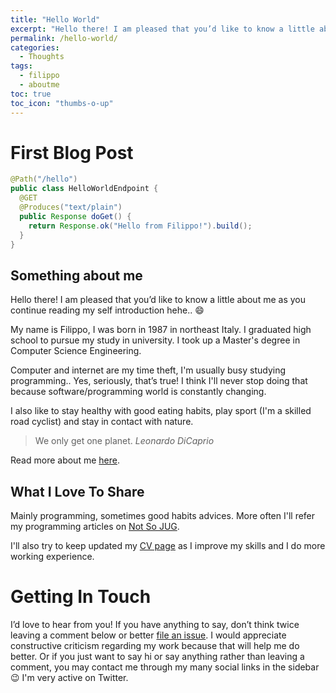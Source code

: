 ```yaml
---
title: "Hello World"
excerpt: "Hello there! I am pleased that you’d like to know a little about me as you continue reading my self introduction hehe.. :smile:"
permalink: /hello-world/
categories:
  - Thoughts
tags:
  - filippo
  - aboutme
toc: true
toc_icon: "thumbs-o-up"
---
```


# First Blog Post

```java
@Path("/hello")
public class HelloWorldEndpoint {
  @GET
  @Produces("text/plain")
  public Response doGet() {
    return Response.ok("Hello from Filippo!").build();
  }
}
```

## Something about me

Hello there! I am pleased that you’d like to know a little about me as you continue reading my self introduction hehe.. :smile:

My name is Filippo, I was born in 1987 in northeast Italy. I graduated high school to pursue my study in university. I took up a Master's degree in Computer Science Engineering.

Computer and internet are my time theft, I'm usually busy studying programming.. Yes, seriously, that’s true! I think I'll never stop doing that because software/programming world is constantly changing.

I also like to stay healthy with good eating habits, play sport (I'm a skilled road cyclist) and stay in contact with nature.

> We only get one planet. _Leonardo DiCaprio_

Read more about me <a href="/about">here</a>.

## What I Love To Share

Mainly programming, sometimes good habits advices. More often I'll refer my programming articles on <a href="https://notsojug.github.io/" target="_blank" rel="noreferrer">Not So JUG</a>.

I'll also try to keep updated my <a href="/cv">CV page</a> as I improve my skills and I do more working experience.

# Getting In Touch

I’d love to hear from you! If you have anything to say, don’t think twice leaving a comment below or better <a href="https://github.com/filippobuletto/filippobuletto.github.io/issues/new">file an issue</a>.
I would appreciate constructive criticism regarding my work because that will help me do better.
Or if you just want to say hi or say anything rather than leaving a comment, you may contact me through my many social links in the sidebar :wink: I'm very active on Twitter.
